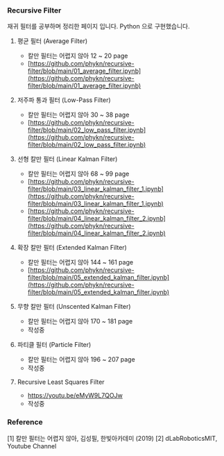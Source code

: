 ### Recursive Filter
재귀 필터를 공부하며 정리한 페이지 입니다. Python 으로 구현했습니다. 

1. 평균 필터 (Average Filter)
   - 칼만 필터는 어렵지 않아 12 ~ 20 page
   - [https://github.com/phykn/recursive-filter/blob/main/01_average_filter.ipynb](https://github.com/phykn/recursive-filter/blob/main/01_average_filter.ipynb)

2. 저주파 통과 필터 (Low-Pass Filter)
   - 칼만 필터는 어렵지 않아 30 ~ 38 page
   - [https://github.com/phykn/recursive-filter/blob/main/02_low_pass_filter.ipynb](https://github.com/phykn/recursive-filter/blob/main/02_low_pass_filter.ipynb)

3. 선형 칼만 필터 (Linear Kalman Filter)
   - 칼만 필터는 어렵지 않아 68 ~ 99 page
   - [https://github.com/phykn/recursive-filter/blob/main/03_linear_kalman_filter_1.ipynb](https://github.com/phykn/recursive-filter/blob/main/03_linear_kalman_filter_1.ipynb)
   - [https://github.com/phykn/recursive-filter/blob/main/04_linear_kalman_filter_2.ipynb](https://github.com/phykn/recursive-filter/blob/main/04_linear_kalman_filter_2.ipynb)

4. 확장 칼만 필터 (Extended Kalman Filter)
   - 칼만 필터는 어렵지 않아 144 ~ 161 page
   - [https://github.com/phykn/recursive-filter/blob/main/05_extended_kalman_filter.ipynb](https://github.com/phykn/recursive-filter/blob/main/05_extended_kalman_filter.ipynb)

5. 무향 칼만 필터 (Unscented Kalman Filter)
   - 칼만 필터는 어렵지 않아 170 ~ 181 page
   - 작성중

6. 파티클 필터 (Particle Filter)
   - 칼만 필터는 어렵지 않아 196 ~ 207 page
   - 작성중

7. Recursive Least Squares Filter
   - https://youtu.be/eMyW9L7QOJw
   - 작성중

### Reference
[1] 칼만 필터는 어렵지 않아, 김성필, 한빛아카데미 (2019)
[2] dLabRoboticsMIT, Youtube Channel

